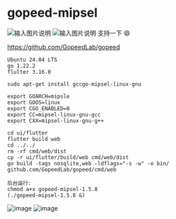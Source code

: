 # gopeed-mipsel
![输入图片说明](https://images.gitee.com/uploads/images/2020/0329/060357_d50dc364_899222.jpeg "QQ截图20200329060210.jpg")
![输入图片说明](https://images.gitee.com/uploads/images/2020/0329/060408_475d69a4_899222.jpeg "QQ截图20200329060118.jpg")
 支持一下 :smile: 

 
https://github.com/GopeedLab/gopeed
```
Ubuntu 24.04 LTS
go 1.22.2
flulter 3.16.0
```
```
sudo apt-get install gccgo-mipsel-linux-gnu
```
```
export GOARCH=mipsle
export GOOS=linux
export CGO_ENABLED=0
export CC=mipsel-linux-gnu-gcc
export CXX=mipsel-linux-gnu-g++
```
```
cd ui/flutter
flutter build web
cd ../../
rm -rf cmd/web/dist
cp -r ui/flutter/build/web cmd/web/dist
go build -tags nosqlite,web -ldflags="-s -w" -o bin/ github.com/GopeedLab/gopeed/cmd/web
```
```
后台运行:
chmod a+x gopeed-mipsel-1.5.8
(./gopeed-mipsel-1.5.8 &)
```
![image](https://github.com/user-attachments/assets/6ff055c9-8cd2-4c09-b3d6-4b5464b2a1fb)
![image](https://github.com/user-attachments/assets/1eb75ab2-a716-4d2c-a3d3-99ee9cd33435)

